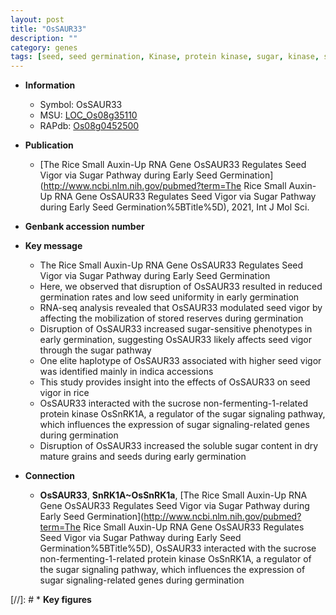 ```yaml
---
layout: post
title: "OsSAUR33"
description: ""
category: genes
tags: [seed, seed germination, Kinase, protein kinase, sugar, kinase, sucrose]
---
```


* **Information**  
    + Symbol: OsSAUR33  
    + MSU: [LOC_Os08g35110](http://rice.uga.edu/cgi-bin/ORF_infopage.cgi?orf=LOC_Os08g35110)  
    + RAPdb: [Os08g0452500](http://rapdb.dna.affrc.go.jp/viewer/gbrowse_details/irgsp1?name=Os08g0452500)  

* **Publication**  
    + [The Rice Small Auxin-Up RNA Gene OsSAUR33 Regulates Seed Vigor via Sugar Pathway during Early Seed Germination](http://www.ncbi.nlm.nih.gov/pubmed?term=The Rice Small Auxin-Up RNA Gene OsSAUR33 Regulates Seed Vigor via Sugar Pathway during Early Seed Germination%5BTitle%5D), 2021, Int J Mol Sci.

* **Genbank accession number**  

* **Key message**  
    + The Rice Small Auxin-Up RNA Gene OsSAUR33 Regulates Seed Vigor via Sugar Pathway during Early Seed Germination
    + Here, we observed that disruption of OsSAUR33 resulted in reduced germination rates and low seed uniformity in early germination
    + RNA-seq analysis revealed that OsSAUR33 modulated seed vigor by affecting the mobilization of stored reserves during germination
    + Disruption of OsSAUR33 increased sugar-sensitive phenotypes in early germination, suggesting OsSAUR33 likely affects seed vigor through the sugar pathway
    + One elite haplotype of OsSAUR33 associated with higher seed vigor was identified mainly in indica accessions
    + This study provides insight into the effects of OsSAUR33 on seed vigor in rice
    + OsSAUR33 interacted with the sucrose non-fermenting-1-related protein kinase OsSnRK1A, a regulator of the sugar signaling pathway, which influences the expression of sugar signaling-related genes during germination
    + Disruption of OsSAUR33 increased the soluble sugar content in dry mature grains and seeds during early germination

* **Connection**  
    + __OsSAUR33__, __SnRK1A~OsSnRK1a__, [The Rice Small Auxin-Up RNA Gene OsSAUR33 Regulates Seed Vigor via Sugar Pathway during Early Seed Germination](http://www.ncbi.nlm.nih.gov/pubmed?term=The Rice Small Auxin-Up RNA Gene OsSAUR33 Regulates Seed Vigor via Sugar Pathway during Early Seed Germination%5BTitle%5D),  OsSAUR33 interacted with the sucrose non-fermenting-1-related protein kinase OsSnRK1A, a regulator of the sugar signaling pathway, which influences the expression of sugar signaling-related genes during germination

[//]: # * **Key figures**  


